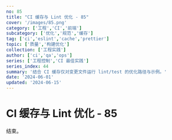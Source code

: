 ```yaml
---
no: 85
title: "CI 缓存与 Lint 优化 - 85"
cover: '/images/85.png'
category: ['工程','CI','前端']
subcategory: ['优化','规范','缓存']
tag: ['ci','eslint','cache','prettier']
topic: ['质量','构建优化']
collection: ['工程实践']
author: ['ci','qa','ops']
series: ['工程控制','CI 最佳实践']
series_index: 44
summary: '结合 CI 缓存仅对变更文件运行 lint/test 的优化路径与示例。'
date: '2024-06-01'
updated: '2024-06-15'
---
```


# CI 缓存与 Lint 优化 - 85

结束。
